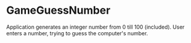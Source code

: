 # GameGuessNumber
Application generates an integer number from 0 till 100 (included). User enters a number, trying to guess the computer's number.
